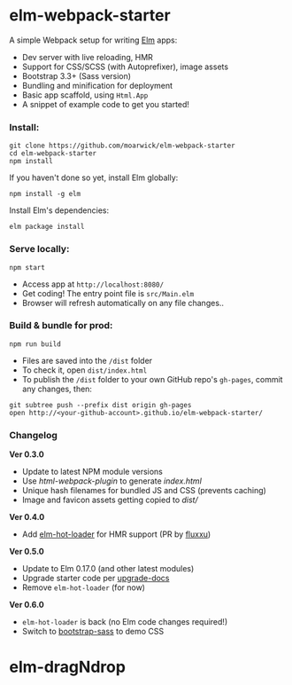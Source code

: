 # elm-webpack-starter

A simple Webpack setup for writing [Elm](http://elm-lang.org/) apps:

* Dev server with live reloading, HMR
* Support for CSS/SCSS (with Autoprefixer), image assets
* Bootstrap 3.3+ (Sass version)
* Bundling and minification for deployment
* Basic app scaffold, using `Html.App`
* A snippet of example code to get you started!


### Install:
```
git clone https://github.com/moarwick/elm-webpack-starter
cd elm-webpack-starter
npm install
```

If you haven't done so yet, install Elm globally:
```
npm install -g elm
```

Install Elm's dependencies:
```
elm package install
```

### Serve locally:
```
npm start
```
* Access app at `http://localhost:8080/`
* Get coding! The entry point file is `src/Main.elm`
* Browser will refresh automatically on any file changes..


### Build & bundle for prod:
```
npm run build
```

* Files are saved into the `/dist` folder
* To check it, open `dist/index.html`
* To publish the `/dist` folder to your own GitHub repo's `gh-pages`, commit any changes, then:
```
git subtree push --prefix dist origin gh-pages
open http://<your-github-account>.github.io/elm-webpack-starter/
```

### Changelog
**Ver 0.3.0**
* Update to latest NPM module versions
* Use *html-webpack-plugin* to generate *index.html*
* Unique hash filenames for bundled JS and CSS (prevents caching)
* Image and favicon assets getting copied to *dist/*

**Ver 0.4.0**
* Add [elm-hot-loader](https://github.com/fluxxu/elm-hot-loader) for HMR support (PR by [fluxxu](https://github.com/fluxxu))

**Ver 0.5.0**
* Update to Elm 0.17.0 (and other latest modules)
* Upgrade starter code per [upgrade-docs](https://github.com/elm-lang/elm-platform/blob/master/upgrade-docs/0.17.md)
* Remove `elm-hot-loader` (for now)

**Ver 0.6.0**
* `elm-hot-loader` is back (no Elm code changes required!)
* Switch to [bootstrap-sass](https://www.npmjs.com/package/bootstrap-sass) to demo CSS
# elm-dragNdrop
